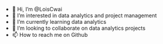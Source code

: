 - 👋 Hi, I’m @LoisCwai
- 👀 I’m interested in data analytics and project management
- 🌱 I’m currently learning data analytics
- 💞️ I’m looking to collaborate on data analytics projects
- 📫 How to reach me on Github

<!---
LoisCwai/LoisCwai is a ✨ special ✨ repository because its `README.md` (this file) appears on your GitHub profile.
You can click the Preview link to take a look at your changes.
--->
